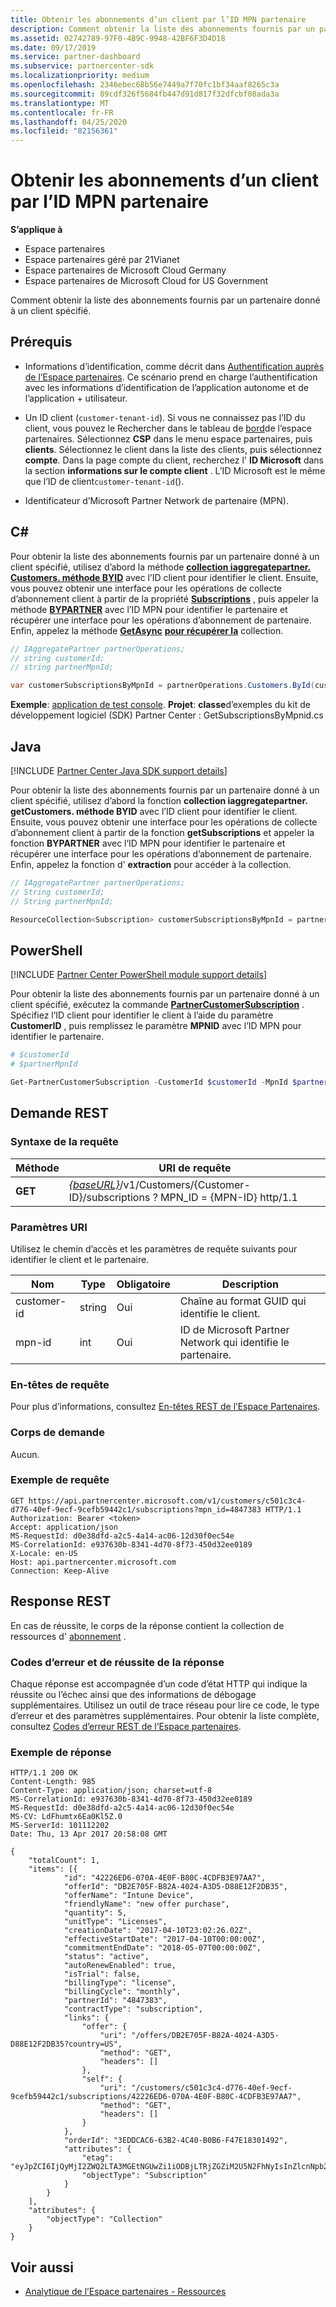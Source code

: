 ```yaml
---
title: Obtenir les abonnements d’un client par l’ID MPN partenaire
description: Comment obtenir la liste des abonnements fournis par un partenaire donné à un client spécifié.
ms.assetid: 02742789-97F0-4B9C-9948-42BF6F3D4D18
ms.date: 09/17/2019
ms.service: partner-dashboard
ms.subservice: partnercenter-sdk
ms.localizationpriority: medium
ms.openlocfilehash: 2346ebec68b56e7449a7f70fc1bf34aaf8265c3a
ms.sourcegitcommit: 89cdf326f5684fb447d91d817f32dfcbf08ada3a
ms.translationtype: MT
ms.contentlocale: fr-FR
ms.lasthandoff: 04/25/2020
ms.locfileid: "82156361"
---
```

# <a name="get-a-customers-subscriptions-by-partner-mpn-id"></a>Obtenir les abonnements d’un client par l’ID MPN partenaire

**S’applique à**

- Espace partenaires
- Espace partenaires géré par 21Vianet
- Espace partenaires de Microsoft Cloud Germany
- Espace partenaires de Microsoft Cloud for US Government

Comment obtenir la liste des abonnements fournis par un partenaire donné à un client spécifié.

## <a name="prerequisites"></a>Prérequis

- Informations d’identification, comme décrit dans [Authentification auprès de l’Espace partenaires](partner-center-authentication.md). Ce scénario prend en charge l’authentification avec les informations d’identification de l’application autonome et de l’application + utilisateur.

- Un ID client (`customer-tenant-id`). Si vous ne connaissez pas l’ID du client, vous pouvez le Rechercher dans le tableau de [bord](https://partner.microsoft.com/dashboard)de l’espace partenaires. Sélectionnez **CSP** dans le menu espace partenaires, puis **clients**. Sélectionnez le client dans la liste des clients, puis sélectionnez **compte**. Dans la page compte du client, recherchez l' **ID Microsoft** dans la section **informations sur le compte client** . L’ID Microsoft est le même que l’ID de client`customer-tenant-id`().

- Identificateur d’Microsoft Partner Network de partenaire (MPN).

## <a name="c"></a>C\#

Pour obtenir la liste des abonnements fournis par un partenaire donné à un client spécifié, utilisez d’abord la méthode [**collection iaggregatepartner. Customers. méthode BYID**](https://docs.microsoft.com/dotnet/api/microsoft.store.partnercenter.customers.icustomercollection.byid) avec l’ID client pour identifier le client. Ensuite, vous pouvez obtenir une interface pour les opérations de collecte d’abonnement client à partir de la propriété [**Subscriptions**](https://docs.microsoft.com/dotnet/api/microsoft.store.partnercenter.customers.icustomer.subscriptions) , puis appeler la méthode [**BYPARTNER**](https://docs.microsoft.com/dotnet/api/microsoft.store.partnercenter.subscriptions.isubscriptioncollection.bypartner) avec l’ID MPN pour identifier le partenaire et récupérer une interface pour les opérations d’abonnement de partenaire. Enfin, appelez la méthode [**GetAsync**](https://docs.microsoft.com/dotnet/api/microsoft.store.partnercenter.genericoperations.ientireentitycollectionretrievaloperations-2.getasync) [**pour récupérer la**](https://docs.microsoft.com/dotnet/api/microsoft.store.partnercenter.genericoperations.ientireentitycollectionretrievaloperations-2.get) collection.

```csharp
// IAggregatePartner partnerOperations;
// string customerId;
// string partnerMpnId;

var customerSubscriptionsByMpnId = partnerOperations.Customers.ById(customerId).Subscriptions.ByPartner(partnerMpnId).Get();
```

**Exemple**: [application de test console](console-test-app.md). **Projet**: **classe**d’exemples du kit de développement logiciel (SDK) Partner Center : GetSubscriptionsByMpnid.cs

## <a name="java"></a>Java

[!INCLUDE [Partner Center Java SDK support details](../includes/java-sdk-support.md)]

Pour obtenir la liste des abonnements fournis par un partenaire donné à un client spécifié, utilisez d’abord la fonction **collection iaggregatepartner. getCustomers. méthode BYID** avec l’ID client pour identifier le client. Ensuite, vous pouvez obtenir une interface pour les opérations de collecte d’abonnement client à partir de la fonction **getSubscriptions** et appeler la fonction **BYPARTNER** avec l’ID MPN pour identifier le partenaire et récupérer une interface pour les opérations d’abonnement de partenaire. Enfin, appelez la fonction d' **extraction** pour accéder à la collection.

```java
// IAggregatePartner partnerOperations;
// String customerId;
// String partnerMpnId;

ResourceCollection<Subscription> customerSubscriptionsByMpnId = partnerOperations.getCustomers().byId(customerId).getSubscriptions().byPartner(partnerMpnId).get();
```

## <a name="powershell"></a>PowerShell

[!INCLUDE [Partner Center PowerShell module support details](../includes/powershell-module-support.md)]

Pour obtenir la liste des abonnements fournis par un partenaire donné à un client spécifié, exécutez la commande [**PartnerCustomerSubscription**](https://github.com/Microsoft/Partner-Center-PowerShell/blob/master/docs/help/Get-PartnerCustomerSubscription.md) . Spécifiez l’ID client pour identifier le client à l’aide du paramètre **CustomerID** , puis remplissez le paramètre **MPNID** avec l’ID MPN pour identifier le partenaire.

```powershell
# $customerId
# $partnerMpnId

Get-PartnerCustomerSubscription -CustomerId $customerId -MpnId $partnerMpnId
```

## <a name="rest-request"></a>Demande REST

### <a name="request-syntax"></a>Syntaxe de la requête

| Méthode  | URI de requête |
|---------|----------------------------------------------------------------------------------------------------------------|
| **GET** | [*{baseURL}*](partner-center-rest-urls.md)/v1/Customers/{Customer-ID}/subscriptions ? MPN\_ID = {MPN-ID} http/1.1 |

### <a name="uri-parameters"></a>Paramètres URI

Utilisez le chemin d’accès et les paramètres de requête suivants pour identifier le client et le partenaire.

| Nom        | Type   | Obligatoire | Description                                                 |
|-------------|--------|----------|-------------------------------------------------------------|
| customer-id | string | Oui      | Chaîne au format GUID qui identifie le client.       |
| mpn-id      | int    | Oui      | ID de Microsoft Partner Network qui identifie le partenaire. |

### <a name="request-headers"></a>En-têtes de requête

Pour plus d’informations, consultez [En-têtes REST de l’Espace Partenaires](headers.md).

### <a name="request-body"></a>Corps de demande

Aucun.

### <a name="request-example"></a>Exemple de requête

```http
GET https://api.partnercenter.microsoft.com/v1/customers/c501c3c4-d776-40ef-9ecf-9cefb59442c1/subscriptions?mpn_id=4847383 HTTP/1.1
Authorization: Bearer <token>
Accept: application/json
MS-RequestId: d0e38dfd-a2c5-4a14-ac06-12d30f0ec54e
MS-CorrelationId: e937630b-8341-4d70-8f73-450d32ee0189
X-Locale: en-US
Host: api.partnercenter.microsoft.com
Connection: Keep-Alive
```

## <a name="rest-response"></a>Response REST

En cas de réussite, le corps de la réponse contient la collection de ressources d' [abonnement](subscription-resources.md) .

### <a name="response-success-and-error-codes"></a>Codes d’erreur et de réussite de la réponse

Chaque réponse est accompagnée d’un code d’état HTTP qui indique la réussite ou l’échec ainsi que des informations de débogage supplémentaires. Utilisez un outil de trace réseau pour lire ce code, le type d’erreur et des paramètres supplémentaires. Pour obtenir la liste complète, consultez [Codes d’erreur REST de l’Espace partenaires](error-codes.md).

### <a name="response-example"></a>Exemple de réponse

```http
HTTP/1.1 200 OK
Content-Length: 985
Content-Type: application/json; charset=utf-8
MS-CorrelationId: e937630b-8341-4d70-8f73-450d32ee0189
MS-RequestId: d0e38dfd-a2c5-4a14-ac06-12d30f0ec54e
MS-CV: LdFhumtx6Ea0Kl5Z.0
MS-ServerId: 101112202
Date: Thu, 13 Apr 2017 20:58:08 GMT

{
    "totalCount": 1,
    "items": [{
            "id": "42226ED6-070A-4E0F-B80C-4CDFB3E97AA7",
            "offerId": "DB2E705F-B82A-4024-A3D5-D88E12F2DB35",
            "offerName": "Intune Device",
            "friendlyName": "new offer purchase",
            "quantity": 5,
            "unitType": "Licenses",
            "creationDate": "2017-04-10T23:02:26.02Z",
            "effectiveStartDate": "2017-04-10T00:00:00Z",
            "commitmentEndDate": "2018-05-07T00:00:00Z",
            "status": "active",
            "autoRenewEnabled": true,
            "isTrial": false,
            "billingType": "license",
            "billingCycle": "monthly",
            "partnerId": "4847383",
            "contractType": "subscription",
            "links": {
                "offer": {
                    "uri": "/offers/DB2E705F-B82A-4024-A3D5-D88E12F2DB35?country=US",
                    "method": "GET",
                    "headers": []
                },
                "self": {
                    "uri": "/customers/c501c3c4-d776-40ef-9ecf-9cefb59442c1/subscriptions/42226ED6-070A-4E0F-B80C-4CDFB3E97AA7",
                    "method": "GET",
                    "headers": []
                }
            },
            "orderId": "3EDDCAC6-63B2-4C40-B0B6-F47E18301492",
            "attributes": {
                "etag": "eyJpZCI6IjQyMjI2ZWQ2LTA3MGEtNGUwZi1iODBjLTRjZGZiM2U5N2FhNyIsInZlcnNpb24iOjF9",
                "objectType": "Subscription"
            }
        }
    ],
    "attributes": {
        "objectType": "Collection"
    }
}
```

## <a name="see-also"></a>Voir aussi

- [Analytique de l’Espace partenaires - Ressources](partner-center-analytics-resources.md)
